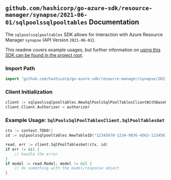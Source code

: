 
## `github.com/hashicorp/go-azure-sdk/resource-manager/synapse/2021-06-01/sqlpoolssqlpooltables` Documentation

The `sqlpoolssqlpooltables` SDK allows for interaction with Azure Resource Manager `synapse` (API Version `2021-06-01`).

This readme covers example usages, but further information on [using this SDK can be found in the project root](https://github.com/hashicorp/go-azure-sdk/tree/main/docs).

### Import Path

```go
import "github.com/hashicorp/go-azure-sdk/resource-manager/synapse/2021-06-01/sqlpoolssqlpooltables"
```


### Client Initialization

```go
client := sqlpoolssqlpooltables.NewSqlPoolsSqlPoolTablesClientWithBaseURI("https://management.azure.com")
client.Client.Authorizer = authorizer
```


### Example Usage: `SqlPoolsSqlPoolTablesClient.SqlPoolTablesGet`

```go
ctx := context.TODO()
id := sqlpoolssqlpooltables.NewTableID("12345678-1234-9876-4563-123456789012", "example-resource-group", "workspaceValue", "sqlPoolValue", "schemaValue", "tableValue")

read, err := client.SqlPoolTablesGet(ctx, id)
if err != nil {
	// handle the error
}
if model := read.Model; model != nil {
	// do something with the model/response object
}
```
